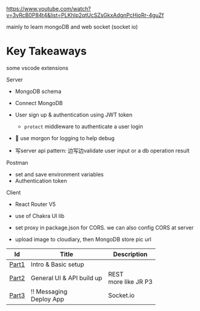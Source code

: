 https://www.youtube.com/watch?v=3vRcB0P84t4&list=PLKhlp2qtUcSZsGkxAdgnPcHioRr-4guZf

mainly to learn mongoDB and web socket (socket io)





# Key Takeaways

some vscode extensions



Server

+ MongoDB schema
+ Connect MongoDB
+ User sign up & authentication using JWT token
  + `protect` middleware to authenticate a user login

+ :gem: use morgon for logging to help debug
+ 写server api pattern: 边写边validate user input or a db operation result

Postman

+ set and save environment variables
+ Authentication token



Client

+ React Router V5 

+ use of Chakra UI lib

+ set proxy in package.json for CORS. we can also config CORS at server 

+ upload image to cloudiary, then MongoDB store pic url






| Id                  | Title                                | Description              |
| ------------------- | ------------------------------------ | ------------------------ |
| [Part1](./part1.md) | Intro & Basic setup                  |                          |
| [Part2](./part2.md) | General UI & API build up            | REST <br>more like JR P3 |
| [Part3](./part3.md) | :bangbang: Messaging <br> Deploy App | Socket.io                |


